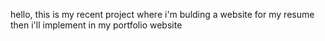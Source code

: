 hello, this is my recent project where i'm bulding a website for my resume then i'll implement in my portfolio website
